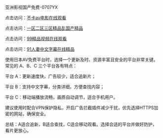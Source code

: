 
亚洲影视国产免费-0707YX

点击访问：<a href="https://bsdf-5f5.pages.dev/">不卡av电影在线观看</a>

点击访问：<a href="https://cfad.pages.dev/">一区二区三区精品乱国产精品</a>

点击访问：<a href="https://gfd-5xg.pages.dev/">99精品视频在线观看</a>

点击访问：<a href="https://fdhf-454.pages.dev/">91人妻中文字幕在线精品</a>

使用日本AV免费平台时，选择一个更新及时、资源丰富且安全的平台非常关键。常见的 A、B、C 三个平台各有特点：

平台 A：更新速度快，广告较少，适合追新片；

平台 B：支持中文字幕，分类详细，方便查找内容；

平台 C：移动端播放流畅，画质自动调节，适合手机用户。

建议使用时配合VPN保护隐私，开启广告拦截插件减少干扰，优先选择HTTPS加密的网站，确保安全。

总结：A适合追新，B适合查找，C适合移动观看。选择合适的平台并做好防护，看片更放心。

<span style="display:none;">[Canonical link][(](https://github.com/ba20250707/so41 ）</span>

